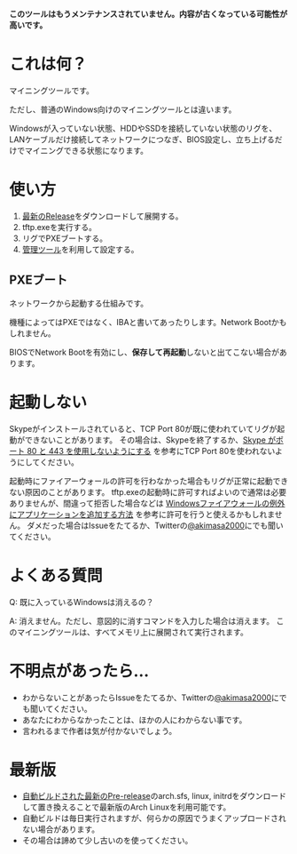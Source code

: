 **このツールはもうメンテナンスされていません。内容が古くなっている可能性が高いです。**
# これは何？
マイニングツールです。

ただし、普通のWindows向けのマイニングツールとは違います。

Windowsが入っていない状態、HDDやSSDを接続していない状態のリグを、
LANケーブルだけ接続してネットワークにつなぎ、BIOS設定し、立ち上げるだけでマイニングできる状態になります。
# 使い方
1. [最新のRelease](https://github.com/akimasa/ArchDisklessMiner/releases/latest)をダウンロードして展開する。
2. tftp.exeを実行する。
3. リグでPXEブートする。
4. [管理ツール](https://github.com/akimasa/DisklessMinerAdmin/releases)を利用して設定する。
## PXEブート
ネットワークから起動する仕組みです。

機種によってはPXEではなく、IBAと書いてあったりします。Network Bootかもしれません。

BIOSでNetwork Bootを有効にし、**保存して再起動**しないと出てこない場合があります。
# 起動しない
Skypeがインストールされていると、TCP Port 80が既に使われていてリグが起動ができないことがあります。
その場合は、Skypeを終了するか、[Skype がポート 80 と 443 を使用しないようにする](http://blog.nnasaki.com/entry/2015/11/20/151532)
を参考にTCP Port 80を使われないようにしてください。

起動時にファイアーウォールの許可を行わなかった場合もリグが正常に起動できない原因のことがあります。
tftp.exeの起動時に許可すればよいので通常は必要ありませんが、間違って拒否した場合などは
[Windowsファイアウォールの例外にアプリケーションを追加する方法](http://faq.buffalo.jp/app/answers/detail/a_id/792)
を参考に許可を行うと使えるかもしれません。
ダメだった場合はIssueをたてるか、Twitterの[@akimasa2000](https://twitter.com/akimasa2000)にでも聞いてください。
# よくある質問
Q: 既に入っているWindowsは消えるの？

A: 消えません。ただし、意図的に消すコマンドを入力した場合は消えます。
このマイニングツールは、すべてメモリ上に展開されて実行されます。

# 不明点があったら…
- わからないことがあったらIssueをたてるか、Twitterの[@akimasa2000](https://twitter.com/akimasa2000)にでも聞いてください。
- あなたにわからなかったことは、ほかの人にわからない事です。
- 言われるまで作者は気が付かないでしょう。
# 最新版
- [自動ビルドされた最新のPre-release](https://github.com/akimasa/ArchDisklessMiner/releases/)のarch.sfs, linux, initrdをダウンロードして置き換えることで最新版のArch Linuxを利用可能です。
- 自動ビルドは毎日実行されますが、何らかの原因でうまくアップロードされない場合があります。
- その場合は諦めて少し古いのを使ってください。
